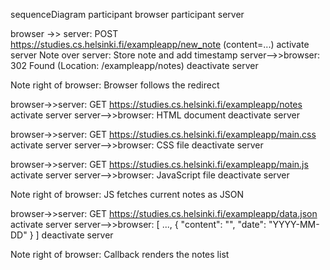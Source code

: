 sequenceDiagram
participant browser
participant server

browser ->> server: POST https://studies.cs.helsinki.fi/exampleapp/new_note (content=...)
activate server
Note over server: Store note and add timestamp
server-->>browser: 302 Found (Location: /exampleapp/notes)
deactivate server

Note right of browser: Browser follows the redirect

browser->>server: GET https://studies.cs.helsinki.fi/exampleapp/notes
activate server
server-->>browser: HTML document
deactivate server

browser->>server: GET https://studies.cs.helsinki.fi/exampleapp/main.css
activate server
server-->>browser: CSS file
deactivate server

browser->>server: GET https://studies.cs.helsinki.fi/exampleapp/main.js
activate server
server-->>browser: JavaScript file
deactivate server

Note right of browser: JS fetches current notes as JSON

browser->>server: GET https://studies.cs.helsinki.fi/exampleapp/data.json
activate server
server-->>browser: [ ..., { "content": "<your note>", "date": "YYYY-MM-DD" } ]
deactivate server

Note right of browser: Callback renders the notes list
